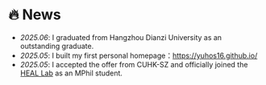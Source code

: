 # 🔥 News
- *2025.06*: I graduated from Hangzhou Dianzi University as an outstanding graduate.
- *2025.05*: I built my first personal homepage：<https://yuhos16.github.io/>
- *2025.05*: I accepted the offer from CUHK-SZ and officially joined the [HEAL Lab](https://www.joshuachou.ink/about/) as an MPhil student.
